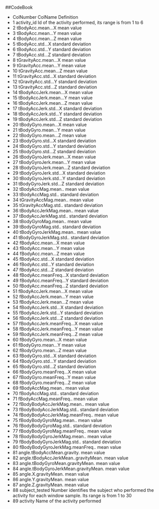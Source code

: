 ##CodeBook
*	ColNumber	ColName	Definition*	1	activity_id	Id of the activity performed, its range is from 1 to 6*	2	tBodyAcc.mean...X	mean value*	3	tBodyAcc.mean...Y	mean value*	4	tBodyAcc.mean...Z	mean value*	5	tBodyAcc.std...X	standard deviation*	6	tBodyAcc.std...Y	standard deviation*	7	tBodyAcc.std...Z	standard deviation*	8	tGravityAcc.mean...X	mean value*	9	tGravityAcc.mean...Y	mean value*	10	tGravityAcc.mean...Z	mean value*	11	tGravityAcc.std...X	standard deviation*	12	tGravityAcc.std...Y	standard deviation*	13	tGravityAcc.std...Z	standard deviation*	14	tBodyAccJerk.mean...X	mean value*	15	tBodyAccJerk.mean...Y	mean value*	16	tBodyAccJerk.mean...Z	mean value*	17	tBodyAccJerk.std...X	standard deviation*	18	tBodyAccJerk.std...Y	standard deviation*	19	tBodyAccJerk.std...Z	standard deviation*	20	tBodyGyro.mean...X	mean value*	21	tBodyGyro.mean...Y	mean value*	22	tBodyGyro.mean...Z	mean value*	23	tBodyGyro.std...X	standard deviation*	24	tBodyGyro.std...Y	standard deviation*	25	tBodyGyro.std...Z	standard deviation*	26	tBodyGyroJerk.mean...X	mean value*	27	tBodyGyroJerk.mean...Y	mean value*	28	tBodyGyroJerk.mean...Z	standard deviation*	29	tBodyGyroJerk.std...X	standard deviation*	30	tBodyGyroJerk.std...Y	standard deviation*	31	tBodyGyroJerk.std...Z	standard deviation*	32	tBodyAccMag.mean..	mean value*	33	tBodyAccMag.std..	standard deviation*	34	tGravityAccMag.mean..	mean value*	35	tGravityAccMag.std..	standard deviation*	36	tBodyAccJerkMag.mean..	mean value*	37	tBodyAccJerkMag.std..	standard deviation*	38	tBodyGyroMag.mean..	mean value*	39	tBodyGyroMag.std..	standard deviation*	40	tBodyGyroJerkMag.mean..	mean value*	41	tBodyGyroJerkMag.std..	standard deviation*	42	fBodyAcc.mean...X	mean value*	43	fBodyAcc.mean...Y	mean value*	44	fBodyAcc.mean...Z	mean value*	45	fBodyAcc.std...X	standard deviation*	46	fBodyAcc.std...Y	standard deviation*	47	fBodyAcc.std...Z	standard deviation*	48	fBodyAcc.meanFreq...X	standard deviation*	49	fBodyAcc.meanFreq...Y	standard deviation*	50	fBodyAcc.meanFreq...Z	standard deviation*	51	fBodyAccJerk.mean...X	mean value*	52	fBodyAccJerk.mean...Y	mean value*	53	fBodyAccJerk.mean...Z	mean value*	54	fBodyAccJerk.std...X	standard deviation*	55	fBodyAccJerk.std...Y	standard deviation*	56	fBodyAccJerk.std...Z	standard deviation*	57	fBodyAccJerk.meanFreq...X	mean value*	58	fBodyAccJerk.meanFreq...Y	mean value*	59	fBodyAccJerk.meanFreq...Z	mean value*	60	fBodyGyro.mean...X	mean value*	61	fBodyGyro.mean...Y	mean value*	62	fBodyGyro.mean...Z	mean value*	63	fBodyGyro.std...X	standard deviation*	64	fBodyGyro.std...Y	standard deviation*	65	fBodyGyro.std...Z	standard deviation*	66	fBodyGyro.meanFreq...X	mean value*	67	fBodyGyro.meanFreq...Y	mean value*	68	fBodyGyro.meanFreq...Z	mean value*	69	fBodyAccMag.mean..	mean value*	70	fBodyAccMag.std..	standard deviation*	71	fBodyAccMag.meanFreq..	mean value*	72	fBodyBodyAccJerkMag.mean..	mean value*	73	fBodyBodyAccJerkMag.std..	standard deviation*	74	fBodyBodyAccJerkMag.meanFreq..	mean value*	75	fBodyBodyGyroMag.mean..	mean value*	76	fBodyBodyGyroMag.std..	standard deviation*	77	fBodyBodyGyroMag.meanFreq..	mean value*	78	fBodyBodyGyroJerkMag.mean..	mean value*	79	fBodyBodyGyroJerkMag.std..	standard deviation*	80	fBodyBodyGyroJerkMag.meanFreq..	mean value*	81	angle.tBodyAccMean.gravity.	mean value*	82	angle.tBodyAccJerkMean..gravityMean.	mean value*	83	angle.tBodyGyroMean.gravityMean.	mean value*	84	angle.tBodyGyroJerkMean.gravityMean.	mean value*	85	angle.X.gravityMean.	mean value*	86	angle.Y.gravityMean.	mean value*	87	angle.Z.gravityMean.	mean value*	88	subject_tested	Number identifies the subject who performed the activity for each window sample. Its range is from 1 to 30*	89	activity	Name of the activity performed